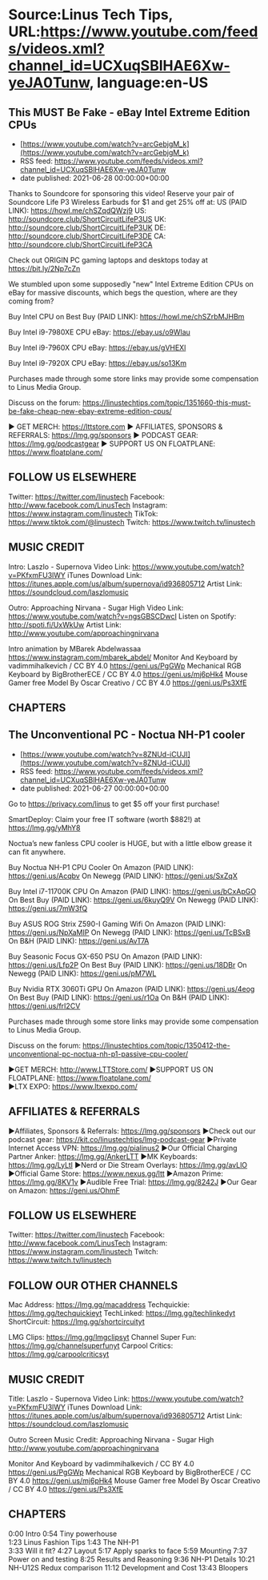 # Source:Linus Tech Tips, URL:https://www.youtube.com/feeds/videos.xml?channel_id=UCXuqSBlHAE6Xw-yeJA0Tunw, language:en-US

## This MUST Be Fake - eBay Intel Extreme Edition CPUs
 - [https://www.youtube.com/watch?v=arcGebjgM_k](https://www.youtube.com/watch?v=arcGebjgM_k)
 - RSS feed: https://www.youtube.com/feeds/videos.xml?channel_id=UCXuqSBlHAE6Xw-yeJA0Tunw
 - date published: 2021-06-28 00:00:00+00:00

Thanks to Soundcore for sponsoring this video! Reserve your pair of Soundcore Life P3 Wireless Earbuds for $1 and get 25% off at:
US (PAID LINK): https://howl.me/chSZqdQWzj9
US: http://soundcore.club/ShortCircuitLifeP3US
UK: http://soundcore.club/ShortCircuitLifeP3UK
DE: http://soundcore.club/ShortCircuitLifeP3DE
CA: http://soundcore.club/ShortCircuitLifeP3CA

Check out ORIGIN PC gaming laptops and desktops today at https://bit.ly/2Np7cZn

We stumbled upon some supposedly "new" Intel Extreme Edition CPUs on eBay for massive discounts, which begs the question, where are they coming from?

Buy Intel CPU on Best Buy (PAID LINK): https://howl.me/chSZrbMJHBm 

Buy Intel i9-7980XE CPU
  eBay: https://ebay.us/o9Wlau

Buy Intel i9-7960X CPU
  eBay: https://ebay.us/gVHEXl

Buy Intel i9-7920X CPU
  eBay: https://ebay.us/so13Km

Purchases made through some store links may provide some compensation to Linus Media Group.

Discuss on the forum: https://linustechtips.com/topic/1351660-this-must-be-fake-cheap-new-ebay-extreme-edition-cpus/

► GET MERCH: https://lttstore.com
► AFFILIATES, SPONSORS & REFERRALS: https://lmg.gg/sponsors
► PODCAST GEAR: https://lmg.gg/podcastgear
► SUPPORT US ON FLOATPLANE: https://www.floatplane.com/

FOLLOW US ELSEWHERE
---------------------------------------------------  
Twitter: https://twitter.com/linustech
Facebook: http://www.facebook.com/LinusTech
Instagram: https://www.instagram.com/linustech
TikTok: https://www.tiktok.com/@linustech
Twitch: https://www.twitch.tv/linustech

MUSIC CREDIT
---------------------------------------------------
Intro: Laszlo - Supernova
Video Link: https://www.youtube.com/watch?v=PKfxmFU3lWY
iTunes Download Link: https://itunes.apple.com/us/album/supernova/id936805712
Artist Link: https://soundcloud.com/laszlomusic

Outro: Approaching Nirvana - Sugar High
Video Link: https://www.youtube.com/watch?v=ngsGBSCDwcI
Listen on Spotify: http://spoti.fi/UxWkUw
Artist Link: http://www.youtube.com/approachingnirvana

Intro animation by MBarek Abdelwassaa https://www.instagram.com/mbarek_abdel/
Monitor And Keyboard by vadimmihalkevich / CC BY 4.0  https://geni.us/PgGWp
Mechanical RGB Keyboard by BigBrotherECE / CC BY 4.0 https://geni.us/mj6pHk4
Mouse Gamer free Model By Oscar Creativo / CC BY 4.0 https://geni.us/Ps3XfE

CHAPTERS
---------------------------------------------------

## The Unconventional PC - Noctua NH-P1 cooler
 - [https://www.youtube.com/watch?v=8ZNUd-iCUJI](https://www.youtube.com/watch?v=8ZNUd-iCUJI)
 - RSS feed: https://www.youtube.com/feeds/videos.xml?channel_id=UCXuqSBlHAE6Xw-yeJA0Tunw
 - date published: 2021-06-27 00:00:00+00:00

Go to https://privacy.com/linus ​to get $5 off your first purchase!

SmartDeploy: Claim your free IT software (worth $882!) at https://lmg.gg/yMhY8

Noctua’s new fanless CPU cooler is HUGE, but with a little elbow grease it can fit anywhere. 

Buy Noctua NH-P1 CPU Cooler
On Amazon (PAID LINK): https://geni.us/Acqbv
On Newegg (PAID LINK): https://geni.us/SxZqX

Buy Intel i7-11700K CPU
On Amazon (PAID LINK): https://geni.us/bCxApGO
On Best Buy (PAID LINK): https://geni.us/6kuyQ9V
On Newegg (PAID LINK): https://geni.us/7mW3fQ

Buy ASUS ROG Strix Z590-I Gaming Wifi
On Amazon (PAID LINK): https://geni.us/NpXaMIP
On Newegg (PAID LINK): https://geni.us/TcBSxB
On B&H (PAID LINK): https://geni.us/AvT7A

Buy Seasonic Focus GX-650 PSU
On Amazon (PAID LINK): https://geni.us/Lfp2P
On Best Buy (PAID LINK): https://geni.us/18DBr
On Newegg (PAID LINK): https://geni.us/pM7WL

Buy Nvidia RTX 3060Ti GPU
On Amazon (PAID LINK): https://geni.us/4eog
On Best Buy (PAID LINK): https://geni.us/r1Oa
On B&H (PAID LINK): https://geni.us/frI2CV

Purchases made through some store links may provide some compensation to Linus Media Group.

Discuss on the forum: https://linustechtips.com/topic/1350412-the-unconventional-pc-noctua-nh-p1-passive-cpu-cooler/


►GET MERCH: http://www.LTTStore.com/
►SUPPORT US ON FLOATPLANE: https://www.floatplane.com/  
►LTX EXPO: https://www.ltxexpo.com/   

AFFILIATES & REFERRALS
---------------------------------------------------
►Affiliates, Sponsors & Referrals: https://lmg.gg/sponsors
►Check out our podcast gear: https://kit.co/linustechtips/lmg-podcast-gear
►Private Internet Access VPN: https://lmg.gg/pialinus2
►Our Official Charging Partner Anker: https://lmg.gg/AnkerLTT
►MK Keyboards: https://lmg.gg/LyLtl
►Nerd or Die Stream Overlays: https://lmg.gg/avLlO
►Official Game Store: https://www.nexus.gg/ltt
►Amazon Prime: https://lmg.gg/8KV1v
►Audible Free Trial: https://lmg.gg/8242J
►Our Gear on Amazon: https://geni.us/OhmF

FOLLOW US ELSEWHERE
---------------------------------------------------  
Twitter: https://twitter.com/linustech
Facebook: http://www.facebook.com/LinusTech
Instagram: https://www.instagram.com/linustech
Twitch: https://www.twitch.tv/linustech

FOLLOW OUR OTHER CHANNELS
---------------------------------------------------  
Mac Address: https://lmg.gg/macaddress
Techquickie: https://lmg.gg/techquickieyt
TechLinked: https://lmg.gg/techlinkedyt
ShortCircuit: https://lmg.gg/shortcircuityt

LMG Clips: https://lmg.gg/lmgclipsyt
Channel Super Fun: https://lmg.gg/channelsuperfunyt
Carpool Critics: https://lmg.gg/carpoolcriticsyt

MUSIC CREDIT
---------------------------------------------------  
Title: Laszlo - Supernova
Video Link: https://www.youtube.com/watch?v=PKfxmFU3lWY
iTunes Download Link: https://itunes.apple.com/us/album/supernova/id936805712
Artist Link: https://soundcloud.com/laszlomusic

Outro Screen Music Credit: Approaching Nirvana - Sugar High http://www.youtube.com/approachingnirvana

Monitor And Keyboard by vadimmihalkevich / CC BY 4.0  https://geni.us/PgGWp
Mechanical RGB Keyboard by BigBrotherECE / CC BY 4.0 https://geni.us/mj6pHk4
Mouse Gamer free Model By Oscar Creativo / CC BY 4.0 https://geni.us/Ps3XfE

CHAPTERS
---------------------------------------------------  
0:00 Intro
0:54 Tiny powerhouse  
1:23 Linus Fashion Tips
1:43 The NH-P1  
3:33 Will it fit?
4:27 Layout 
5:17 Apply sparks to face 
5:59 Mounting 
7:37 Power on and testing
8:25 Results and Reasoning
9:36 NH-P1 Details
10:21 NH-U12S Redux comparison
11:12 Development and Cost
13:43 Bloopers

